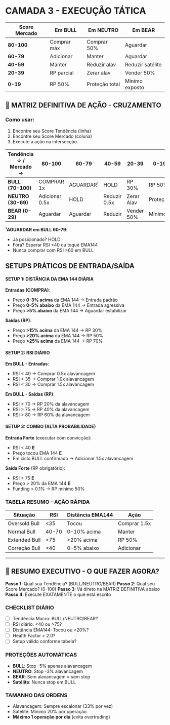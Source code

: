 # CAMADA 3 - EXECUÇÃO TÁTICA

| Score Mercado | Em BULL | Em NEUTRO | Em BEAR |
|---------------|---------|-----------|---------|
| **80-100** | Comprar máx | Comprar 50% | Aguardar |
| **60-79** | Adicionar | Manter | Aguardar |
| **40-59** | Manter | Reduzir alav | Reduzir satélite |
| **20-39** | RP parcial | Zerar alav | Vender 50% |
| **0-19** | RP 50% | Proteção total | Mínimo exposto |

## 🎯 MATRIZ DEFINITIVA DE AÇÃO - CRUZAMENTO

### Como usar: 
1. Encontre seu Score Tendência (linha)
2. Encontre seu Score Mercado (coluna)  
3. Execute a ação na intersecção

| Tendência ↓ / Mercado → | 80-100 | 60-79 | 40-59 | 20-39 | 0-19 |
|-------------------------|---------|--------|--------|--------|------|
| **BULL (70-100)** | COMPRAR 1x | AGUARDAR¹ | HOLD | RP 30% | RP 50% |
| **NEUTRO (30-69)** | Adicionar 0.5x | HOLD | Reduzir 0.5x | Zerar Alav | Proteção |
| **BEAR (0-29)** | Aguardar | Aguardar | Reduzir | Vender 50% | Mínimo |

**¹AGUARDAR em BULL 60-79**: 
- Já posicionado? HOLD
- Fora? Esperar RSI <40 ou toque EMA144
- Nunca comprar com RSI >60 em BULL

## SETUPS PRÁTICOS DE ENTRADA/SAÍDA

#### SETUP 1: DISTÂNCIA DA EMA 144 DIÁRIA

**Entradas (COMPRA)**:
- Preço **0-3% acima** da EMA 144 → Entrada padrão
- Preço **0-5% abaixo** da EMA 144 → Entrada agressiva
- Preço **>5% abaixo** da EMA 144 → Aguardar estabilizar

**Saídas (RP)**:
- Preço **>15% acima** da EMA 144 → RP 30%
- Preço **>20% acima** da EMA 144 → RP 50%
- Preço **>25% acima** da EMA 144 → RP 70%

#### SETUP 2: RSI DIÁRIO

**Em BULL - Entradas**:
- RSI < 40 → Comprar 0.5x alavancagem
- RSI < 35 → Comprar 1.0x alavancagem
- RSI < 30 → Comprar 1.5x alavancagem

**Em BULL - Saídas (RP)**:
- RSI > 70 → RP 20% da alavancagem
- RSI > 75 → RP 40% da alavancagem
- RSI > 80 → RP 60% da alavancagem

#### SETUP 3: COMBO (ALTA PROBABILIDADE)

**Entrada Forte** (executar com convicção):
- RSI < 40 **E**
- Preço tocou EMA 144 **E**
- Em ciclo BULL confirmado
→ Adicionar 1.5x alavancagem

**Saída Forte** (RP obrigatório):
- RSI > 75 **E**
- Preço > 20% da EMA 144 **E**
- Funding > 0.1%
→ RP mínimo 50%

### TABELA RESUMO - AÇÃO RÁPIDA

| Situação | RSI | Distância EMA144 | Ação |
|----------|-----|------------------|------|
| Oversold Bull | <35 | Tocou | Comprar 1.5x |
| Normal Bull | 40-70 | 0-10% acima | Manter |
| Extended Bull | >75 | >20% acima | RP 50% |
| Correção Bull | <40 | 0-5% abaixo | Adicionar |

---

## 🚦 RESUMO EXECUTIVO - O QUE FAZER AGORA?

**Passo 1**: Qual sua Tendência? (BULL/NEUTRO/BEAR)
**Passo 2**: Qual seu Score Mercado? (0-100)
**Passo 3**: Vá direto na MATRIZ DEFINITIVA abaixo
**Passo 4**: Execute EXATAMENTE o que está escrito

### CHECKLIST DIÁRIO
- [ ] Tendência Macro: BULL/NEUTRO/BEAR?
- [ ] RSI diário: <40 ou >75?
- [ ] Distância EMA144: Tocou ou >20%?
- [ ] Health Factor > 2.0?
- [ ] Setup válido conforme tabela?

### PROTEÇÕES AUTOMÁTICAS
- **BULL**: Stop -5% apenas alavancagem
- **NEUTRO**: Stop -3% alavancagem
- **BEAR**: Sem alavancagem = sem stop
- **Satélite**: Nunca stop em BULL

### TAMANHO DAS ORDENS
- Alavancagem: Sempre escalonar (33% por vez)
- Satélite: Mínimo 20% por operação
- **Máximo 1 operação por dia** (evita overtrading)

